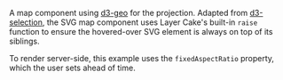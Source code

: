 A map component using [d3-geo](https://github.com/d3/d3-geo) for the projection. Adapted from [d3-selection](https://github.com/d3/d3-selection), the SVG map component uses Layer Cake's built-in `raise` function to ensure the hovered-over SVG element is always on top of its siblings.

To render server-side, this example uses the `fixedAspectRatio` property, which the user sets ahead of time.
